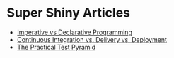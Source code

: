 # Super Shiny Articles

 - [Imperative vs Declarative Programming](https://ui.dev/imperative-vs-declarative-programming)
 - [Continuous Integration vs. Delivery vs. Deployment](https://www.atlassian.com/continuous-delivery/principles/continuous-integration-vs-delivery-vs-deployment)
 - [The Practical Test Pyramid](https://martinfowler.com/articles/practical-test-pyramid.html)
